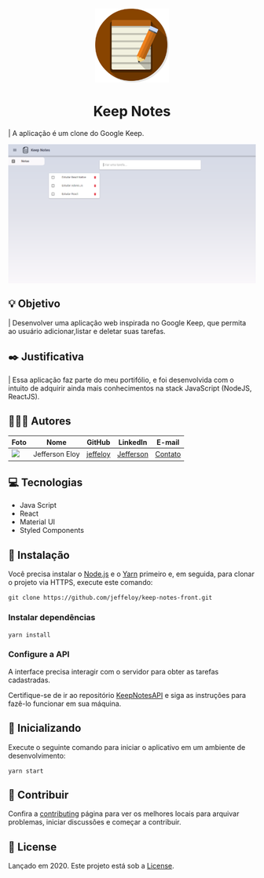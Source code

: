 <p align="center">
   <img src="./src/statics/logo.png" width="150"/>
</p>

<h1 align="center">Keep Notes</h1>

| A aplicação é um clone do Google Keep.

<p align="center">
  <img align="center" src="./docs/Screenshot.png" alt="Web-Signin" border="0">
</p>

## :bulb: Objetivo

| Desenvolver uma aplicação web inspirada no Google Keep, que permita ao usuário adicionar,listar e deletar suas tarefas.

## :black_nib: Justificativa

| Essa aplicação faz parte do meu portifólio, e foi desenvolvida com o intuito de adquirir ainda mais conhecimentos na stack JavaScript (NodeJS, ReactJS).

## 👨🏼‍💻 Autores

| Foto                                                                                                        | Nome           | GitHub                                  | LinkedIn                                                 | E-mail                               |
| ----------------------------------------------------------------------------------------------------------- | -------------- | --------------------------------------- | -------------------------------------------------------- | ------------------------------------ |
| ![](https://avatars2.githubusercontent.com/u/56545903?s=400&u=7445f50f4a7c02a76fef37d74a1f84b2bf2c7109&v=4) | Jefferson Eloy | [jeffeloy](https://github.com/jeffeloy) | [Jefferson](https://www.linkedin.com/in/jefferson-eloy/) | [Contato](contatojeloydev@gmail.com) |

## :computer: Tecnologias

- Java Script
- React
- Material UI
- Styled Components

## :construction_worker: Instalação

Você precisa instalar o [Node.js](https://nodejs.org/en/download/) e o [Yarn](https://yarnpkg.com/) primeiro e, em seguida, para clonar o projeto via HTTPS, execute este comando:

```
git clone https://github.com/jeffeloy/keep-notes-front.git
```

### Instalar dependências

```
yarn install
```

### Configure a API

A interface precisa interagir com o servidor para obter as tarefas cadastradas.

Certifique-se de ir ao repositório [KeepNotesAPI](https://github.com/jeffeloy/keep-notes-api.git) e siga as instruções para fazê-lo funcionar em sua máquina.

## :running: Inicializando

Execute o seguinte comando para iniciar o aplicativo em um ambiente de desenvolvimento:

```
yarn start
```

## :tada: Contribuir

Confira a [contributing](https://github.com/jeffeloy/keep-notes-web/blob/master/CONTRIBUTING.md) página para ver os melhores locais para arquivar problemas, iniciar discussões e começar a contribuir.

## :green_book: License

Lançado em 2020.
Este projeto está sob a [License](https://github.com/jeffeloy/keep-notes-web/blob/master/LICENSE).
